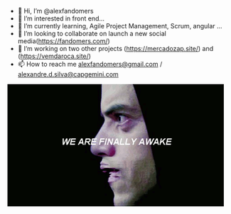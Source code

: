 - 👋 Hi, I’m @alexfandomers
- 👀 I’m interested in front end...
- 🌱 I’m currently learning, Agile Project Management, Scrum, angular ...
- 💞️ I’m looking to collaborate on launch a new social media(https://fandomers.com/)
- 💞️ I’m working on two other projects (https://mercadozap.site/) and (https://vemdaroca.site/)
- 📫 How to reach me alexfandomers@gmail.com / alexandre.d.silva@capgemini.com

![Mr-Robot](https://github.com/alexfandomers/alexfandomers/blob/main/206744.gif)
<!---
alexfandomers/alexfandomers is a ✨ special ✨ repository because its `README.md` (this file) appears on your GitHub profile.
You can click the Preview link to take a look at your changes.
--->
